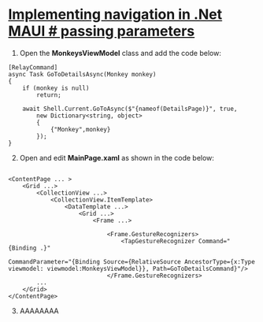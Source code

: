 # [Implementing navigation in .Net MAUI # passing parameters](https://youtu.be/DuNLR_NJv8U?t=8763)

1. Open the **MonkeysViewModel** class and add the code below:
   
```
[RelayCommand]
async Task GoToDetailsAsync(Monkey monkey)
{
    if (monkey is null)
        return;

    await Shell.Current.GoToAsync($"{nameof(DetailsPage)}", true, 
        new Dictionary<string, object>
        {
            {"Monkey",monkey}
        });
}
```

2. Open and edit **MainPage.xaml** as shown in the code below:

```

<ContentPage ... >
    <Grid ...>
        <CollectionView ...>
            <CollectionView.ItemTemplate>
                <DataTemplate ...>
                    <Grid ...>
                        <Frame ...>

                            <Frame.GestureRecognizers>
                                <TapGestureRecognizer Command="{Binding .}"
                                                      CommandParameter="{Binding Source={RelativeSource AncestorType={x:Type viewmodel: viewmodel:MonkeysViewModel}}, Path=GoToDetailsCommand}"/>
                            </Frame.GestureRecognizers>
        ...                            
    </Grid>
</ContentPage>
```

3. AAAAAAAA